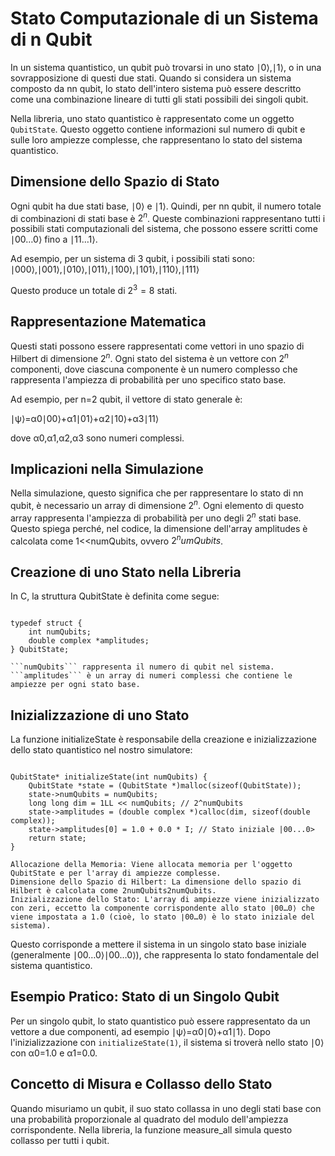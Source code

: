 # Stato Computazionale di un Sistema di n Qubit

In un sistema quantistico, un qubit può trovarsi in uno stato ∣0⟩,∣1⟩, o in una sovrapposizione di questi due stati. 
Quando si considera un sistema composto da nn qubit, lo stato dell'intero sistema può essere descritto come una combinazione lineare di tutti gli stati possibili dei singoli qubit.

Nella libreria, uno stato quantistico è rappresentato come un oggetto ```QubitState```. Questo oggetto contiene informazioni sul numero di qubit e sulle loro ampiezze complesse, che rappresentano lo stato del sistema quantistico.

## Dimensione dello Spazio di Stato

Ogni qubit ha due stati base, ∣0⟩ e ∣1⟩. Quindi, per nn qubit, il numero totale di combinazioni di stati base è $2^n$. 
Queste combinazioni rappresentano tutti i possibili stati computazionali del sistema, che possono essere scritti come ∣00…0⟩ fino a ∣11…1⟩.

Ad esempio, per un sistema di 3 qubit, i possibili stati sono:
∣000⟩,∣001⟩,∣010⟩,∣011⟩,∣100⟩,∣101⟩,∣110⟩,∣111⟩

Questo produce un totale di $2^3=8$ stati.

## Rappresentazione Matematica

Questi stati possono essere rappresentati come vettori in uno spazio di Hilbert di dimensione $2^n$. 
Ogni stato del sistema è un vettore con $2^n$ componenti, dove ciascuna componente è un numero complesso che rappresenta l'ampiezza di probabilità per uno specifico stato base.

Ad esempio, per n=2 qubit, il vettore di stato generale è:

∣ψ⟩=α0∣00⟩+α1∣01⟩+α2∣10⟩+α3∣11⟩

dove α0,α1,α2,α3 sono numeri complessi.
## Implicazioni nella Simulazione

Nella simulazione, questo significa che per rappresentare lo stato di nn qubit, è necessario un array di dimensione $2^n$.
Ogni elemento di questo array rappresenta l'ampiezza di probabilità per uno degli $2^n$ stati base. 
Questo spiega perché, nel codice, la dimensione dell'array amplitudes è calcolata come 1<<numQubits, ovvero $2^numQubits$.

## Creazione di uno Stato nella Libreria

In C, la struttura QubitState è definita come segue:

```

typedef struct {
    int numQubits;
    double complex *amplitudes;
} QubitState;
```
    ```numQubits``` rappresenta il numero di qubit nel sistema.
    ```amplitudes``` è un array di numeri complessi che contiene le ampiezze per ogni stato base.

## Inizializzazione di uno Stato

La funzione initializeState è responsabile della creazione e inizializzazione dello stato quantistico nel nostro simulatore:

```

QubitState* initializeState(int numQubits) {
    QubitState *state = (QubitState *)malloc(sizeof(QubitState));
    state->numQubits = numQubits;
    long long dim = 1LL << numQubits; // 2^numQubits
    state->amplitudes = (double complex *)calloc(dim, sizeof(double complex));
    state->amplitudes[0] = 1.0 + 0.0 * I; // Stato iniziale |00...0>
    return state;
}
```

    Allocazione della Memoria: Viene allocata memoria per l'oggetto QubitState e per l'array di ampiezze complesse.
    Dimensione dello Spazio di Hilbert: La dimensione dello spazio di Hilbert è calcolata come 2numQubits2numQubits.
    Inizializzazione dello Stato: L'array di ampiezze viene inizializzato con zeri, eccetto la componente corrispondente allo stato ∣00…0⟩ che viene impostata a 1.0 (cioè, lo stato ∣00…0⟩ è lo stato iniziale del sistema).

Questo corrisponde a mettere il sistema in un singolo stato base iniziale (generalmente ∣00…0⟩∣00…0⟩), che rappresenta lo stato fondamentale del sistema quantistico.
## Esempio Pratico: Stato di un Singolo Qubit

Per un singolo qubit, lo stato quantistico può essere rappresentato da un vettore a due componenti, ad esempio ∣ψ⟩=α0∣0⟩+α1∣1⟩. Dopo l'inizializzazione con ```initializeState(1)```, il sistema si troverà nello stato ∣0⟩ con α0=1.0 e α1=0.0.
## Concetto di Misura e Collasso dello Stato

Quando misuriamo un qubit, il suo stato collassa in uno degli stati base con una probabilità proporzionale al quadrato del modulo dell'ampiezza corrispondente.
Nella libreria, la funzione measure_all simula questo collasso per tutti i qubit.


